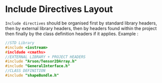 # Include Directives Layout

`Include directives` should be organised first by standard library headers, then by external library headers, then by headers found within the project then finally by the class definition headers if it applies.
Example :

``` cpp linenums="1"
//STD Library
#include <iostream>
#incldude <cmaths>
//EXTERNAL LIBRARY + PROJECT HEADERS
#include "Arson/Tensor2DArray.h"
#include "GeneralInterface.h"
//CLASS DEFINITION
#include "shapeBundle.h"
```

